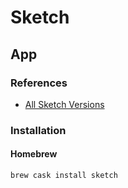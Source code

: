 # Sketch

## App

### References

- [All Sketch Versions](https://www.sketch.com/updates/)

### Installation

#### Homebrew

```sh
brew cask install sketch
```
